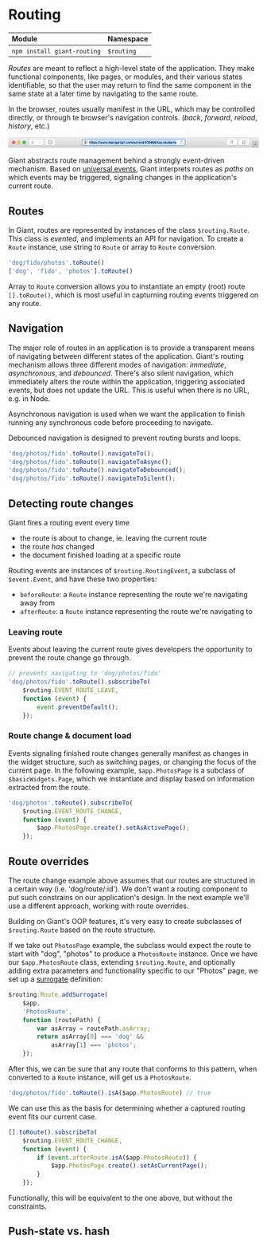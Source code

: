 <!-- @@@page:manual@@@ -->
<!-- @@@title:Routing@@@ -->

Routing
=======

| Module | Namespace | 
|:-------|:----------|
| `npm install giant-routing` | `$routing` |

*Routes* are meant to reflect a high-level state of the application. They make functional components, like pages, or modules, and their various states identifiable, so that the user may return to find the same component in the same state at a later time by navigating to the same route.
 
In the browser, routes usually manifest in the URL, which may be controlled directly, or through te browser's navigation controls. (*back*, *forward*, *reload*, *history*, etc.)

![Sample Application Route](https://raw.githubusercontent.com/giantjs/giant-developer-guide/master/images/Application%20Route.png)

Giant abstracts route management behind a strongly event-driven mechanism. Based on [universal events](universal-events.md), Giant interprets routes as *paths* on which events may be triggered, signaling changes in the application's current route.

Routes
------

In Giant, routes are represented by instances of the class `$routing.Route`. This class is *evented*, and implements an API for navigation. To create a `Route` instance, use string to `Route` or array to `Route` conversion.
 
```js
'dog/fido/photos'.toRoute()
['dog', 'fido', 'photos'].toRoute()
```

Array to `Route` conversion allows you to instantiate an empty (root) route `[].toRoute()`, which is most useful in capturning routing events triggered on any route.

Navigation
----------

The major role of routes in an application is to provide a transparent means of navigating between different states of the application. Giant's routing mechanism allows three different modes of navigation: *immediate*, *asynchronous*, and *debounced*. There's also silent navigation, which immediately alters the route within the application, triggering associated events, but does not update the URL. This is useful when there is no URL, e.g. in Node.

Asynchronous navigation is used when we want the application to finish running any synchronous code before proceeding to navigate.

Debounced navigation is designed to prevent routing bursts and loops.

```js
'dog/photos/fido'.toRoute().navigateTo();
'dog/photos/fido'.toRoute().navigateToAsync();
'dog/photos/fido'.toRoute().navigateToDebounced();
'dog/photos/fido'.toRoute().navigateToSilent();
```

Detecting route changes
-----------------------

Giant fires a routing event every time

- the route is about to change, ie. leaving the current route
- the route *has* changed
- the document finished loading at a specific route

Routing events are instances of `$routing.RoutingEvent`, a subclass of `$event.Event`, and have these two properties:

- `beforeRoute`: a `Route` instance representing the route we're navigating away from
- `afterRoute`: a `Route` instance representing the route we're navigating to

### Leaving route

Events about leaving the current route gives developers the opportunity to prevent the route change go through.

```js
// prevents navigating to 'dog/photos/fido'
'dog/photos/fido'.toRoute().subscribeTo(
    $routing.EVENT_ROUTE_LEAVE,
    function (event) {
        event.preventDefault();
    });
```

### Route change & document load

Events signaling finished route changes generally manifest as changes in the widget structure, such as switching pages, or changing the focus of the current page. In the following example, `$app.PhotosPage` is a subclass of `$basicWidgets.Page`, which we instantiate and display based on information extracted from the route.

```js
'dog/photos'.toRoute().subscribeTo(
    $routing.EVENT_ROUTE_CHANGE,
    function (event) {
        $app.PhotosPage.create().setAsActivePage();
    });
```

Route overrides
---------------

The route change example above assumes that our routes are structured in a certain way (i.e. 'dog/route/:id'). We don't want a routing component to put such constrains on our application's design. In the next example we'll use a different approach, working with route overrides.

Building on Giant's OOP features, it's very easy to create subclasses of `$routing.Route` based on the route structure.

If we take out `PhotosPage` example, the subclass would expect the route to start with "dog", "photos" to produce a `PhotosRoute` instance. Once we have our `$app.PhotosRoute` class, extending `$routing.Route`, and optionally adding extra parameters and functionality specific to our "Photos" page, we set up a [surrogate](oop.md#surrogates) definition:

```js
$routing.Route.addSurrogate(
    $app,
    'PhotosRoute',
    function (routePath) {
        var asArray = routePath.asArray;
        return asArray[0] === 'dog' &&
            asArray[1] === 'photos';
    });
```

After this, we can be sure that any route that conforms to this pattern, when converted to a `Route` instance, will get us a `PhotosRoute`.

```js
'dog/photos/fido'.toRoute().isA($app.PhotosRoute) // true
```

We can use this as the basis for determining whether a captured routing event fits our current case.

```js
[].toRoute().subscribeTo(
    $routing.EVENT_ROUTE_CHANGE,
    function (event) {
        if (event.afterRoute.isA($app.PhotosRoute)) {
            $app.PhotosPage.create().setAsCurrentPage();
        }
    });
```

Functionally, this will be equivalent to the one above, but without the constraints.

Push-state vs. hash
-------------------
